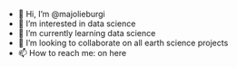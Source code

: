 - 👋 Hi, I’m @majolieburgi
- 👀 I’m interested in data science 
- 🌱 I’m currently learning data science 
- 💞️ I’m looking to collaborate on all earth science projects
- 📫 How to reach me: on here 

<!---
majolieburgi/majolieburgi is a ✨ special ✨ repository because its `README.md` (this file) appears on your GitHub profile.
You can click the Preview link to take a look at your changes.
--->

